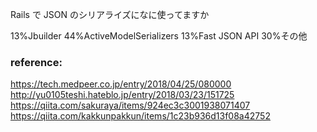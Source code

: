 
Rails で JSON のシリアライズになに使ってますか

13%Jbuilder
44%ActiveModelSerializers
13%Fast JSON API
30%その他


### reference:

https://tech.medpeer.co.jp/entry/2018/04/25/080000
http://yu0105teshi.hateblo.jp/entry/2018/03/23/151725
https://qiita.com/sakuraya/items/924ec3c3001938071407
https://qiita.com/kakkunpakkun/items/1c23b936d13f08a42752